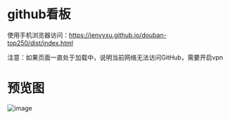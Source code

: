 # github看板

使用手机浏览器访问：https://jenvyxu.github.io/douban-top250/dist/index.html

注意：如果页面一直处于加载中，说明当前网络无法访问GitHub，需要开启vpn
# 预览图
![image](https://github.com/JenvyXU/github-top/blob/master/github-top.png)


